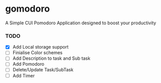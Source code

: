 # gomodoro
A Simple CUI Pomodoro Application designed to boost your productivity

### TODO
- [X] Add Local storage support
- [ ] Finialise Color schemes
- [ ] Add Description to task and Sub task
- [ ] Add Pomodoro
- [ ] Delete/Update Task/SubTask
- [ ] Add Timer
